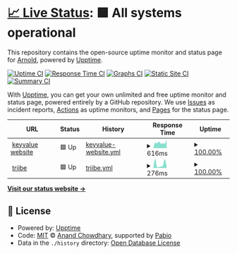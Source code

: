# [📈 Live Status](https://arnold-keyvalue.github.io/poc-upptime): <!--live status--> **🟩 All systems operational**

This repository contains the open-source uptime monitor and status page for [Arnold](https://arnold-keyvalue.github.io/poc-upptime), powered by [Upptime](https://github.com/upptime/upptime).

[![Uptime CI](https://github.com/arnold-keyvalue/poc-upptime/workflows/Uptime%20CI/badge.svg)](https://github.com/arnold-keyvalue/poc-upptime/actions?query=workflow%3A%22Uptime+CI%22)
[![Response Time CI](https://github.com/arnold-keyvalue/poc-upptime/workflows/Response%20Time%20CI/badge.svg)](https://github.com/arnold-keyvalue/poc-upptime/actions?query=workflow%3A%22Response+Time+CI%22)
[![Graphs CI](https://github.com/arnold-keyvalue/poc-upptime/workflows/Graphs%20CI/badge.svg)](https://github.com/arnold-keyvalue/poc-upptime/actions?query=workflow%3A%22Graphs+CI%22)
[![Static Site CI](https://github.com/arnold-keyvalue/poc-upptime/workflows/Static%20Site%20CI/badge.svg)](https://github.com/arnold-keyvalue/poc-upptime/actions?query=workflow%3A%22Static+Site+CI%22)
[![Summary CI](https://github.com/arnold-keyvalue/poc-upptime/workflows/Summary%20CI/badge.svg)](https://github.com/arnold-keyvalue/poc-upptime/actions?query=workflow%3A%22Summary+CI%22)

With [Upptime](https://upptime.js.org), you can get your own unlimited and free uptime monitor and status page, powered entirely by a GitHub repository. We use [Issues](https://github.com/arnold-keyvalue/poc-upptime/issues) as incident reports, [Actions](https://github.com/arnold-keyvalue/poc-upptime/actions) as uptime monitors, and [Pages](https://arnold-keyvalue.github.io/poc-upptime) for the status page.

<!--start: status pages-->
<!-- This summary is generated by Upptime (https://github.com/upptime/upptime) -->
<!-- Do not edit this manually, your changes will be overwritten -->
<!-- prettier-ignore -->
| URL | Status | History | Response Time | Uptime |
| --- | ------ | ------- | ------------- | ------ |
| <img alt="" src="https://icons.duckduckgo.com/ip3/www.keyvalue.systems.ico" height="13"> [keyvalue website](https://www.keyvalue.systems) | 🟩 Up | [keyvalue-website.yml](https://github.com/arnold-keyvalue/poc-upptime/commits/HEAD/history/keyvalue-website.yml) | <details><summary><img alt="Response time graph" src="./graphs/keyvalue-website/response-time-week.png" height="20"> 616ms</summary><br><a href="https://arnold-keyvalue.github.io/poc-upptime/history/keyvalue-website"><img alt="Response time 708" src="https://img.shields.io/endpoint?url=https%3A%2F%2Fraw.githubusercontent.com%2Farnold-keyvalue%2Fpoc-upptime%2FHEAD%2Fapi%2Fkeyvalue-website%2Fresponse-time.json"></a><br><a href="https://arnold-keyvalue.github.io/poc-upptime/history/keyvalue-website"><img alt="24-hour response time 902" src="https://img.shields.io/endpoint?url=https%3A%2F%2Fraw.githubusercontent.com%2Farnold-keyvalue%2Fpoc-upptime%2FHEAD%2Fapi%2Fkeyvalue-website%2Fresponse-time-day.json"></a><br><a href="https://arnold-keyvalue.github.io/poc-upptime/history/keyvalue-website"><img alt="7-day response time 616" src="https://img.shields.io/endpoint?url=https%3A%2F%2Fraw.githubusercontent.com%2Farnold-keyvalue%2Fpoc-upptime%2FHEAD%2Fapi%2Fkeyvalue-website%2Fresponse-time-week.json"></a><br><a href="https://arnold-keyvalue.github.io/poc-upptime/history/keyvalue-website"><img alt="30-day response time 710" src="https://img.shields.io/endpoint?url=https%3A%2F%2Fraw.githubusercontent.com%2Farnold-keyvalue%2Fpoc-upptime%2FHEAD%2Fapi%2Fkeyvalue-website%2Fresponse-time-month.json"></a><br><a href="https://arnold-keyvalue.github.io/poc-upptime/history/keyvalue-website"><img alt="1-year response time 708" src="https://img.shields.io/endpoint?url=https%3A%2F%2Fraw.githubusercontent.com%2Farnold-keyvalue%2Fpoc-upptime%2FHEAD%2Fapi%2Fkeyvalue-website%2Fresponse-time-year.json"></a></details> | <details><summary><a href="https://arnold-keyvalue.github.io/poc-upptime/history/keyvalue-website">100.00%</a></summary><a href="https://arnold-keyvalue.github.io/poc-upptime/history/keyvalue-website"><img alt="All-time uptime 99.99%" src="https://img.shields.io/endpoint?url=https%3A%2F%2Fraw.githubusercontent.com%2Farnold-keyvalue%2Fpoc-upptime%2FHEAD%2Fapi%2Fkeyvalue-website%2Fuptime.json"></a><br><a href="https://arnold-keyvalue.github.io/poc-upptime/history/keyvalue-website"><img alt="24-hour uptime 100.00%" src="https://img.shields.io/endpoint?url=https%3A%2F%2Fraw.githubusercontent.com%2Farnold-keyvalue%2Fpoc-upptime%2FHEAD%2Fapi%2Fkeyvalue-website%2Fuptime-day.json"></a><br><a href="https://arnold-keyvalue.github.io/poc-upptime/history/keyvalue-website"><img alt="7-day uptime 100.00%" src="https://img.shields.io/endpoint?url=https%3A%2F%2Fraw.githubusercontent.com%2Farnold-keyvalue%2Fpoc-upptime%2FHEAD%2Fapi%2Fkeyvalue-website%2Fuptime-week.json"></a><br><a href="https://arnold-keyvalue.github.io/poc-upptime/history/keyvalue-website"><img alt="30-day uptime 100.00%" src="https://img.shields.io/endpoint?url=https%3A%2F%2Fraw.githubusercontent.com%2Farnold-keyvalue%2Fpoc-upptime%2FHEAD%2Fapi%2Fkeyvalue-website%2Fuptime-month.json"></a><br><a href="https://arnold-keyvalue.github.io/poc-upptime/history/keyvalue-website"><img alt="1-year uptime 99.99%" src="https://img.shields.io/endpoint?url=https%3A%2F%2Fraw.githubusercontent.com%2Farnold-keyvalue%2Fpoc-upptime%2FHEAD%2Fapi%2Fkeyvalue-website%2Fuptime-year.json"></a></details>
| <img alt="" src="https://icons.duckduckgo.com/ip3/web.triibe.club.ico" height="13"> [triibe](https://web.triibe.club) | 🟩 Up | [triibe.yml](https://github.com/arnold-keyvalue/poc-upptime/commits/HEAD/history/triibe.yml) | <details><summary><img alt="Response time graph" src="./graphs/triibe/response-time-week.png" height="20"> 276ms</summary><br><a href="https://arnold-keyvalue.github.io/poc-upptime/history/triibe"><img alt="Response time 412" src="https://img.shields.io/endpoint?url=https%3A%2F%2Fraw.githubusercontent.com%2Farnold-keyvalue%2Fpoc-upptime%2FHEAD%2Fapi%2Ftriibe%2Fresponse-time.json"></a><br><a href="https://arnold-keyvalue.github.io/poc-upptime/history/triibe"><img alt="24-hour response time 153" src="https://img.shields.io/endpoint?url=https%3A%2F%2Fraw.githubusercontent.com%2Farnold-keyvalue%2Fpoc-upptime%2FHEAD%2Fapi%2Ftriibe%2Fresponse-time-day.json"></a><br><a href="https://arnold-keyvalue.github.io/poc-upptime/history/triibe"><img alt="7-day response time 276" src="https://img.shields.io/endpoint?url=https%3A%2F%2Fraw.githubusercontent.com%2Farnold-keyvalue%2Fpoc-upptime%2FHEAD%2Fapi%2Ftriibe%2Fresponse-time-week.json"></a><br><a href="https://arnold-keyvalue.github.io/poc-upptime/history/triibe"><img alt="30-day response time 387" src="https://img.shields.io/endpoint?url=https%3A%2F%2Fraw.githubusercontent.com%2Farnold-keyvalue%2Fpoc-upptime%2FHEAD%2Fapi%2Ftriibe%2Fresponse-time-month.json"></a><br><a href="https://arnold-keyvalue.github.io/poc-upptime/history/triibe"><img alt="1-year response time 412" src="https://img.shields.io/endpoint?url=https%3A%2F%2Fraw.githubusercontent.com%2Farnold-keyvalue%2Fpoc-upptime%2FHEAD%2Fapi%2Ftriibe%2Fresponse-time-year.json"></a></details> | <details><summary><a href="https://arnold-keyvalue.github.io/poc-upptime/history/triibe">100.00%</a></summary><a href="https://arnold-keyvalue.github.io/poc-upptime/history/triibe"><img alt="All-time uptime 100.00%" src="https://img.shields.io/endpoint?url=https%3A%2F%2Fraw.githubusercontent.com%2Farnold-keyvalue%2Fpoc-upptime%2FHEAD%2Fapi%2Ftriibe%2Fuptime.json"></a><br><a href="https://arnold-keyvalue.github.io/poc-upptime/history/triibe"><img alt="24-hour uptime 100.00%" src="https://img.shields.io/endpoint?url=https%3A%2F%2Fraw.githubusercontent.com%2Farnold-keyvalue%2Fpoc-upptime%2FHEAD%2Fapi%2Ftriibe%2Fuptime-day.json"></a><br><a href="https://arnold-keyvalue.github.io/poc-upptime/history/triibe"><img alt="7-day uptime 100.00%" src="https://img.shields.io/endpoint?url=https%3A%2F%2Fraw.githubusercontent.com%2Farnold-keyvalue%2Fpoc-upptime%2FHEAD%2Fapi%2Ftriibe%2Fuptime-week.json"></a><br><a href="https://arnold-keyvalue.github.io/poc-upptime/history/triibe"><img alt="30-day uptime 100.00%" src="https://img.shields.io/endpoint?url=https%3A%2F%2Fraw.githubusercontent.com%2Farnold-keyvalue%2Fpoc-upptime%2FHEAD%2Fapi%2Ftriibe%2Fuptime-month.json"></a><br><a href="https://arnold-keyvalue.github.io/poc-upptime/history/triibe"><img alt="1-year uptime 100.00%" src="https://img.shields.io/endpoint?url=https%3A%2F%2Fraw.githubusercontent.com%2Farnold-keyvalue%2Fpoc-upptime%2FHEAD%2Fapi%2Ftriibe%2Fuptime-year.json"></a></details>

<!--end: status pages-->

[**Visit our status website →**](https://arnold-keyvalue.github.io/poc-upptime)

## 📄 License

- Powered by: [Upptime](https://github.com/upptime/upptime)
- Code: [MIT](./LICENSE) © [Anand Chowdhary](https://anandchowdhary.com), supported by [Pabio](https://pabio.com)
- Data in the `./history` directory: [Open Database License](https://opendatacommons.org/licenses/odbl/1-0/)
